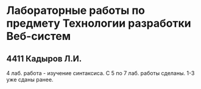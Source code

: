 # Лабораторные работы по предмету Технологии разработки Веб-систем
## 4411 Кадыров Л.И.
4 лаб. работа - изучение синтаксиса.
С 5 по 7 лаб. работы сделаны.
1-3 уже сданы ранее.
